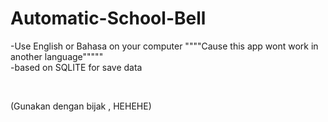 # Automatic-School-Bell

-Use English or Bahasa on your computer """"Cause this app wont work in another language""""" <br/>
-based on SQLITE for save data

<br/>

(Gunakan dengan bijak , HEHEHE)


